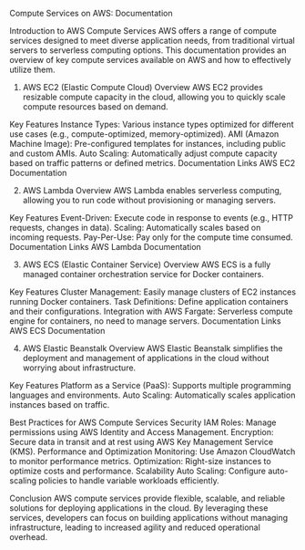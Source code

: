 Compute Services on AWS: Documentation

Introduction to AWS Compute Services
AWS offers a range of compute services designed to meet diverse application needs, from traditional virtual servers to serverless computing options. This documentation provides an overview of key compute services available on AWS and how to effectively utilize them.

 1. AWS EC2 (Elastic Compute Cloud)
Overview
AWS EC2 provides resizable compute capacity in the cloud, allowing you to quickly scale compute resources based on demand.

Key Features
Instance Types: Various instance types optimized for different use cases (e.g., compute-optimized, memory-optimized).
AMI (Amazon Machine Image): Pre-configured templates for instances, including public and custom AMIs.
Auto Scaling: Automatically adjust compute capacity based on traffic patterns or defined metrics.
Documentation Links
AWS EC2 Documentation

2. AWS Lambda
Overview
AWS Lambda enables serverless computing, allowing you to run code without provisioning or managing servers.

Key Features
Event-Driven: Execute code in response to events (e.g., HTTP requests, changes in data).
Scaling: Automatically scales based on incoming requests.
Pay-Per-Use: Pay only for the compute time consumed.
Documentation Links
AWS Lambda Documentation

3. AWS ECS (Elastic Container Service)
Overview
AWS ECS is a fully managed container orchestration service for Docker containers.

Key Features
Cluster Management: Easily manage clusters of EC2 instances running Docker containers.
Task Definitions: Define application containers and their configurations.
Integration with AWS Fargate: Serverless compute engine for containers, no need to manage servers.
Documentation Links
AWS ECS Documentation

4. AWS Elastic Beanstalk
Overview
AWS Elastic Beanstalk simplifies the deployment and management of applications in the cloud without worrying about infrastructure.

Key Features
Platform as a Service (PaaS): Supports multiple programming languages and environments.
Auto Scaling: Automatically scales application instances based on traffic.


Best Practices for AWS Compute Services
Security
IAM Roles: Manage permissions using AWS Identity and Access Management.
Encryption: Secure data in transit and at rest using AWS Key Management Service (KMS).
Performance and Optimization
Monitoring: Use Amazon CloudWatch to monitor performance metrics.
Optimization: Right-size instances to optimize costs and performance.
Scalability
Auto Scaling: Configure auto-scaling policies to handle variable workloads efficiently.

Conclusion
AWS compute services provide flexible, scalable, and reliable solutions for deploying applications in the cloud. By leveraging these services, developers can focus on building applications without managing infrastructure, leading to increased agility and reduced operational overhead.
